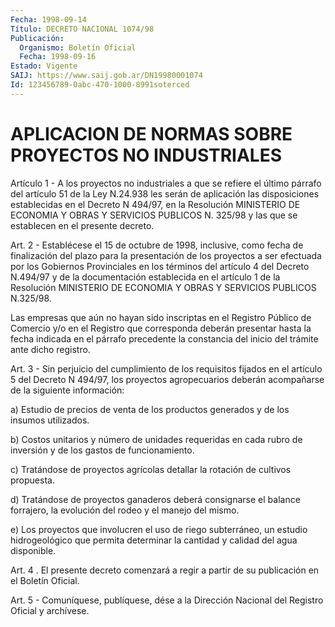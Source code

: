 ```yaml
---
Fecha: 1998-09-14
Título: DECRETO NACIONAL 1074/98
Publicación:
  Organismo: Boletín Oficial
  Fecha: 1998-09-16
Estado: Vigente
SAIJ: https://www.saij.gob.ar/DN19980001074
Id: 123456789-0abc-470-1000-8991soterced
---
```

# APLICACION DE NORMAS SOBRE PROYECTOS NO INDUSTRIALES

<a id="1"></a>
Artículo  1  -  A los proyectos no industriales a que se refiere el último párrafo del  artículo  51  de  la  Ley N.24.938 les serán de aplicación las disposiciones establecidas en  el  Decreto N 494/97, en  la  Resolución  MINISTERIO  DE  ECONOMIA  Y  OBRAS  Y SERVICIOS PUBLICOS  N. 325/98 y las que se establecen en el presente  decreto.

<a id="2"></a>
Art. 2 - Establécese  el  15  de  octubre  de 1998, inclusive, como fecha  de  finalización  del  plazo  para  la presentación  de  los proyectos  a ser efectuada por los Gobiernos  Provinciales  en  los términos del  artículo 4 del Decreto N.494/97 y de la documentación establecida en  el  artículo  1  de  la  Resolución  MINISTERIO  DE ECONOMIA Y OBRAS Y SERVICIOS PUBLICOS N.325/98.

Las  empresas  que  aún  no  hayan  sido  inscriptas en el Registro Público  de  Comercio  y/o en el Registro que  corresponda  deberán presentar hasta la fecha  indicada  en  el  párrafo  precedente  la constancia    del   inicio  del  trámite  ante  dicho  registro.

<a id="3"></a>
Art.  3  - Sin perjuicio del cumplimiento de los requisitos fijados en el artículo  5 del Decreto N 494/97, los proyectos agropecuarios deberán acompañarse de la siguiente información:

a) Estudio de precios  de venta de los productos generados y de los insumos utilizados.

b) Costos unitarios y número  de  unidades requeridas en cada rubro de inversión y de los gastos de funcionamiento.

c)  Tratándose  de  proyectos agrícolas  detallar  la  rotación  de cultivos propuesta.

d) Tratándose de proyectos  ganaderos deberá consignarse el balance forrajero,  la evolución  del  rodeo  y  el  manejo  del  mismo.

e) Los proyectos que involucren  el  uso  de  riego subterráneo, un estudio hidrogeológico que permita determinar la cantidad y calidad del agua disponible.

<a id="4"></a>
Art.  4  . El presente decreto comenzará a regir  a  partir  de  su publicación en el Boletín Oficial.

<a id="5"></a>
Art. 5 - Comuníquese,  publíquese, dése a la Dirección Nacional del Registro Oficial y archívese.